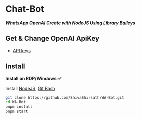 # Chat-Bot

**_WhatsApp OpenAI Create with NodeJS Using Library [Baileys](https://github.com/adiwajshing/Baileys)_**

## Get & Change OpenAI ApiKey

- [API keys](https://beta.openai.com/account/api-keys)

## Install

**Install on RDP/Windows ✅**

Install [NodeJS](https://nodejs.org/en/download/), [Git Bash](https://git-scm.com/downloads)

```bash
git clone https://github.com/ShivaShirsath/WA-Bot.git
cd WA-Bot
pnpm install
pnpm start
```
